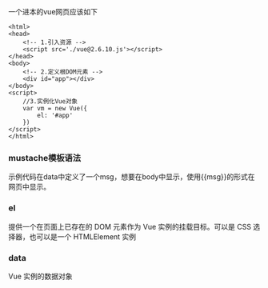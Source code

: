 一个进本的vue网页应该如下
``` vue
<html>
<head>
    <!-- 1.引入资源 -->
    <script src='./vue@2.6.10.js'></script>
</head>
<body>
    <!-- 2.定义根DOM元素 -->
    <div id="app"></div>
</body>
<script>
    //3.实例化Vue对象
    var vm = new Vue({
        el: '#app'
    })
</script>
</html>
```

### mustache模板语法
示例代码在data中定义了一个msg，想要在body中显示，使用{{msg}}的形式在网页中显示。

### el
提供一个在页面上已存在的 DOM 元素作为 Vue 实例的挂载目标。可以是 CSS 选择器，也可以是一个 HTMLElement 实例

### data
Vue 实例的数据对象
